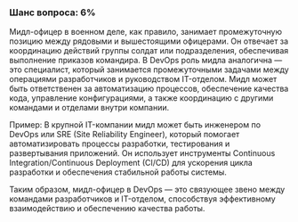 ### Шанс вопроса: 6%

Мидл-офицер в военном деле, как правило, занимает промежуточную позицию между рядовыми и вышестоящими офицерами. Он отвечает за координацию действий группы солдат или подразделения, обеспечивая выполнение приказов командира. В DevOps роль мидла аналогична — это специалист, который занимается промежуточными задачами между операциями разработчиков и руководством IT-отделом. Мидл может быть ответственен за автоматизацию процессов, обеспечение качества кода, управление конфигурациями, а также координацию с другими командами и отделами внутри компании.

Пример: В крупной IT-компании мидл может быть инженером по DevOps или SRE (Site Reliability Engineer), который помогает автоматизировать процессы разработки, тестирования и развертывания приложений. Он использует инструменты Continuous Integration/Continuous Deployment (CI/CD) для ускорения цикла разработки и обеспечения стабильной работы системы.

Таким образом, мидл-офицер в DevOps — это связующее звено между командами разработчиков и IT-отделом, способствуя эффективному взаимодействию и обеспечению качества работы.